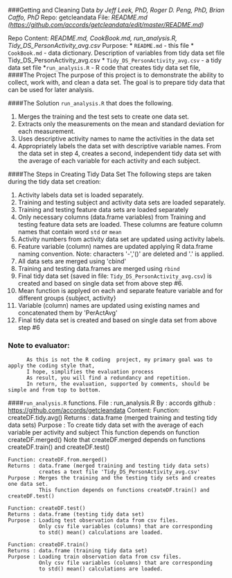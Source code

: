 ###Getting and Cleaning Data
*by Jeff Leek, PhD, Roger D. Peng, PhD, Brian Caffo, PhD*
Repo: getcleandata
File: *README.md (https://github.com/accords/getcleandata/edit/master/README.md)*

Repo Content: *README.md, CookBook.md, run_analysis.R, Tidy_DS_PersonActivity_avg.csv*
Purpose:
         * `README.md` - this file
         * `CookBook.md` - data dictionary. Description of variables from tidy data set file Tidy_DS_PersonActivity_avg.csv
         * `Tidy_DS_PersonActivity_avg.csv` - a tidy data set file
          *`run_analysis.R` - R code that creates tidy data set file, 
####The Project
The purpose of this project is to demonstrate the ability to collect, work with, and clean a data set. 
The goal is to prepare tidy data that can be used for later analysis. 


####The Solution
`run_analysis.R` that does the following. 
1. Merges the training and the test sets to create one data set.
2. Extracts only the measurements on the mean and standard deviation for each measurement. 
3. Uses descriptive activity names to name the activities in the data set
4. Appropriately labels the data set with descriptive variable names. 
From the data set in step 4, creates a second, independent tidy data set with the average of each variable for each activity and each subject.

####The Steps in Creating Tidy Data Set
The following steps are taken during the tidy data set creation:
1. Activity labels data set is loaded separately.
2. Training and testing subject and activity data sets are loaded separately.
3. Training and testing feature data sets are loaded separately
4. Only necessary columns (data.frame variables) from Training and testing feature data sets are loaded. These columns are feature column names that contain word `std` or `mean`
5.  Activity numbers from activity data set are updated using activity labels.
6.  Feature variable (column) names are updated applying R data.frame naming convention. Note: characters '-','()' are deleted and '.' is applied.
6.  All data sets are merged using 'cbind'
7.  Training and testing data.frames are merged using `rbind`
8.  Final tidy data set (saved in file: `Tidy_DS_PersonActivity_avg.csv`) is created and based on single data set from above step #6.
9.  Mean function is applyed on each and separate feature variable and for different groups {subject, activity}
10.  Variable (column) names are updated using existing names and concatenated them by 'PerActAvg'
8.  Final tidy data set is created and based on single data set from above step #6

### Note to evaluator:
          As this is not the R coding  project, my primary goal was to apply the coding style that, 
          I hope, simplifies the evaluation process
          As result, you will find a redundancy and repetition.
          In return, the evaluation, supported by comments, should be simple and from top to bottom.

####`run_analysis.R` functions. 
 File   : run_analysis.R
 By     : accords
 github : https://github.com/accords/getcleandata
 Content:
    Function: createDF.tidy.avg()
    Returns : data.frame (merged training and testing tidy data sets)
    Purpose : To create tidy data set with the average of each variable per activity and subject
              This function depends on function createDF.merged()
              Note that createDF.merged depends on functions createDF.train() and createDF.test()   
    
    Function: createDF.from.merged()
    Returns : data.frame (merged training and testing tidy data sets)
              creates a text file 'Tidy_DS_PersonActivity_avg.csv'
    Purpose : Merges the training and the testing tidy sets and creates one data set.
              This function depends on functions createDF.train() and createDF.test()   
    
    Function: createDF.test()
    Returns : data.frame (testing tidy data set)
    Purpose : Loading test observation data from csv files. 
              Only csv file variables (columns) that are corresponding 
              to std() mean() calculations are loaded.
    
    Function: createDF.train()
    Returns : data.frame (training tidy data set)
    Purpose : Loading train observation data from csv files. 
              Only csv file variables (columns) that are corresponding 
              to std() mean() calculations are loaded.

